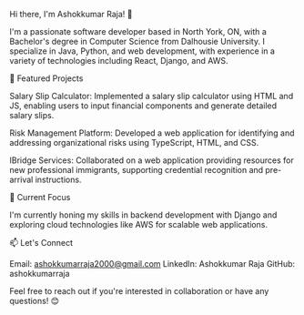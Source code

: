 Hi there, I'm Ashokkumar Raja! 👋

I'm a passionate software developer based in North York, ON, with a Bachelor's degree in Computer Science from Dalhousie University. I specialize in Java, Python, and web development, with experience in a variety of technologies including React, Django, and AWS.

🚀 Featured Projects

Salary Slip Calculator: Implemented a salary slip calculator using HTML and JS, enabling users to input financial components and generate detailed salary slips.

Risk Management Platform: Developed a web application for identifying and addressing organizational risks using TypeScript, HTML, and CSS.

IBridge Services: Collaborated on a web application providing resources for new professional immigrants, supporting credential recognition and pre-arrival instructions.

🌱 Current Focus

I'm currently honing my skills in backend development with Django and exploring cloud technologies like AWS for scalable web applications.

📫 Let's Connect

Email: ashokkumarraja2000@gmail.com
LinkedIn: Ashokkumar Raja
GitHub: ashokkumarraja

Feel free to reach out if you're interested in collaboration or have any questions! 😊
